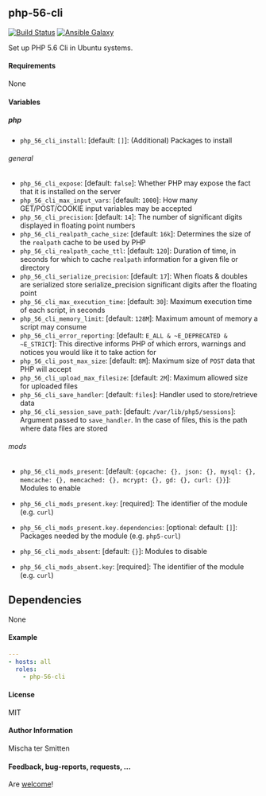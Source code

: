 ## php-56-cli 

[![Build Status](https://travis-ci.org/Oefenweb/ansible-php-56-cli.svg?branch=master)](https://travis-ci.org/Oefenweb/ansible-php-56-cli) [![Ansible Galaxy](http://img.shields.io/badge/ansible--galaxy-php--56--cli-blue.svg)](https://galaxy.ansible.com/list#/roles/4437)

Set up PHP 5.6 Cli in Ubuntu systems.

#### Requirements

None

#### Variables

##### php

* `php_56_cli_install`: [default: `[]`]: (Additional) Packages to install

###### general

* `php_56_cli_expose`: [default: `false`]: Whether PHP may expose the fact that it is installed on the server
* `php_56_cli_max_input_vars`: [default: `1000`]: How many GET/POST/COOKIE input variables may be accepted
* `php_56_cli_precision`: [default: `14`]: The number of significant digits displayed in floating point numbers
* `php_56_cli_realpath_cache_size`: [default: `16k`]: Determines the size of the `realpath` cache to be used by PHP
* `php_56_cli_realpath_cache_ttl`: [default: `120`]: Duration of time, in seconds for which to cache `realpath` information for a given file or directory
* `php_56_cli_serialize_precision`: [default: `17`]: When floats & doubles are serialized store serialize_precision significant digits after the floating point
* `php_56_cli_max_execution_time`: [default: `30`]: Maximum execution time of each script, in seconds
* `php_56_cli_memory_limit`: [default: `128M`]: Maximum amount of memory a script may consume
* `php_56_cli_error_reporting`: [default: `E_ALL & ~E_DEPRECATED & ~E_STRICT`]: This directive informs PHP of which errors, warnings and notices you would like it to take action for
* `php_56_cli_post_max_size`: [default: `8M`]: Maximum size of `POST` data that PHP will accept
* `php_56_cli_upload_max_filesize`: [default: `2M`]: Maximum allowed size for uploaded files
* `php_56_cli_save_handler`: [default: `files`]: Handler used to store/retrieve data
* `php_56_cli_session_save_path`: [default: `/var/lib/php5/sessions`]: Argument passed to `save_handler`. In the case of files, this is the path where data files are stored

###### mods

* `php_56_cli_mods_present`: [default: `{opcache: {}, json: {}, mysql: {}, memcache: {}, memcached: {}, mcrypt: {}, gd: {}, curl: {}}`]: Modules to enable
* `php_56_cli_mods_present.key`: [required]: The identifier of the module (e.g. `curl`)
* `php_56_cli_mods_present.key.dependencies`: [optional: default: `[]`]: Packages needed by the module (e.g. `php5-curl`)

* `php_56_cli_mods_absent`: [default: `{}`]: Modules to disable
* `php_56_cli_mods_absent.key`: [required]: The identifier of the module (e.g. `curl`)

## Dependencies

None

#### Example

```yaml
---
- hosts: all
  roles:
    - php-56-cli
```

#### License

MIT

#### Author Information

Mischa ter Smitten

#### Feedback, bug-reports, requests, ...

Are [welcome](https://github.com/Oefenweb/ansible-php-56-cli/issues)!
